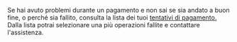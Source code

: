 Se hai avuto problemi durante un pagamento e non sai se sia andato a buon fine, o perché sia fallito, consulta la lista dei tuoi [tentativi di pagamento.](ioit://PAYMENTS_SCREEN) Dalla lista potrai selezionare una più operazioni fallite e contattare l'assistenza.